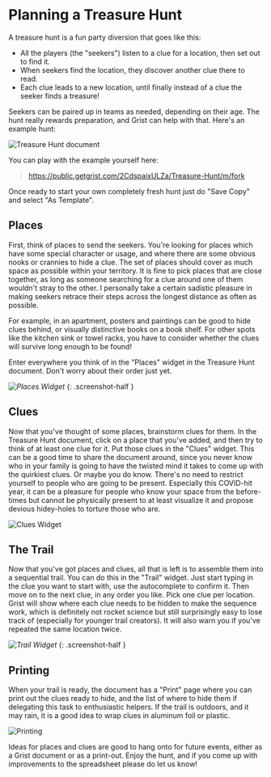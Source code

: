 # Planning a Treasure Hunt

A treasure hunt is a fun party diversion that goes like this:

 * All the players (the "seekers") listen to a clue for a location, then
   set out to find it.
 * When seekers find the location, they discover another clue there to read.
 * Each clue leads to a new location, until finally instead of a clue the seeker
   finds a treasure!

Seekers can be paired up in teams as needed, depending on their age.
The hunt really rewards preparation, and Grist can help with that.
Here's an example hunt:

![Treasure Hunt document](/examples/images/2020-11-treasure-hunt/hunt.png)

You can play with the example yourself here:

> <https://public.getgrist.com/2CdspaixULZa/Treasure-Hunt/m/fork>

Once ready to start your own completely fresh hunt just do "Save Copy"
and select "As Template".

## Places

First, think of places to send the seekers.
You're looking for places which have some special character or usage,
and where there are some obvious nooks or crannies to hide a clue.
The set of places should cover as much space as possible within your
territory.  It is fine to pick places that are close together,
as long as someone searching for a clue around one of them wouldn't
stray to the other.  I personally take a certain sadistic pleasure in
making seekers retrace their steps across the longest distance as often
as possible.

For example, in an apartment, posters and paintings can be good to hide
clues behind, or visually distinctive books on a book shelf.  For other
spots like the kitchen sink or towel racks, you have to consider whether
the clues will survive long enough to be found!

Enter everywhere you think of in the "Places" widget in the Treasure Hunt document.
Don't worry about their order just yet.

*![Places Widget](/examples/images/2020-11-treasure-hunt/places.png)*
{: .screenshot-half }

## Clues

Now that you've thought of some places, brainstorm clues for
them.  In the Treasure Hunt document, click on a place that you've
added, and then try to think of at least one clue for it.  Put those
clues in the "Clues" widget.  This can be a good time to share the
document around, since you never know who in your family is going to
have the twisted mind it takes to come up with the quirkiest clues.
Or maybe you do know.  There's no need to restrict yourself to people
who are going to be present.  Especially this COVID-hit year, it can
be a pleasure for people who know your space from the before-times
but cannot be physically present to at least visualize it and propose devious
hidey-holes to torture those who are.

![Clues Widget](/examples/images/2020-11-treasure-hunt/clues.png)

## The Trail

Now that you've got places and clues, all that is left is to assemble
them into a sequential trail.  You can do this in the "Trail" widget.
Just start typing in the clue you want to start with, use the
autocomplete to confirm it.  Then move on to the next clue, in any
order you like.  Pick one clue per location.  Grist will show where
each clue needs to be hidden to make the sequence work, which is
definitely not rocket science but still surprisingly easy to lose
track of (especially for younger trail creators).  It will also warn
you if you've repeated the same location twice.

*![Trail Widget](/examples/images/2020-11-treasure-hunt/trail.png)*
{: .screenshot-half }

## Printing

When your trail is ready, the document has a "Print" page where you
can print out the clues ready to hide, and the list of where to hide
them if delegating this task to enthusiastic helpers.  If the trail
is outdoors, and it may rain, it is a good idea to wrap clues in
aluminum foil or plastic.

![Printing](/examples/images/2020-11-treasure-hunt/print.png)

Ideas for places and clues are good to hang onto for future events,
either as a Grist document or as a print-out.  Enjoy the hunt, and
if you come up with improvements to the spreadsheet please do let us know!
